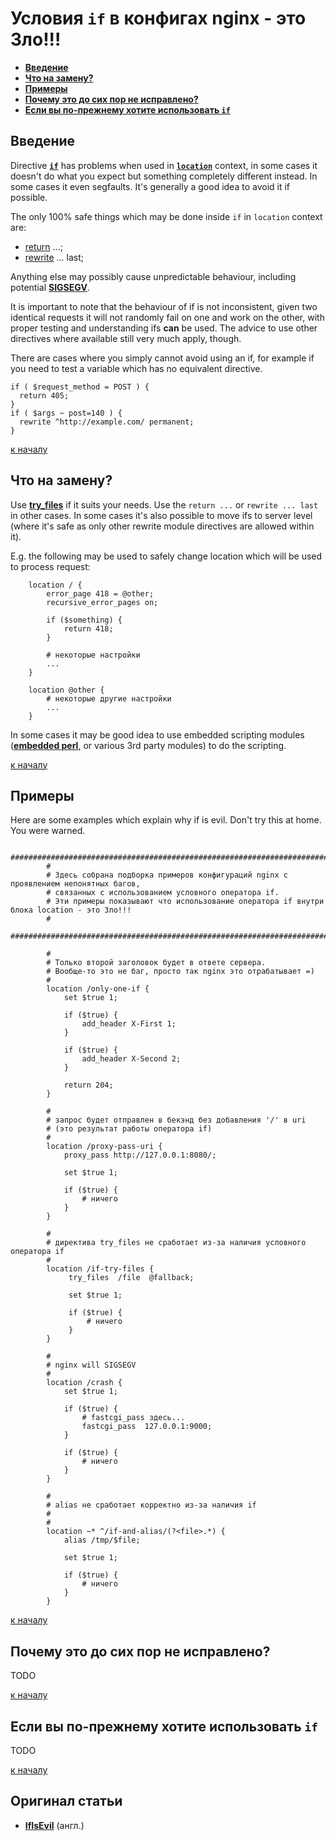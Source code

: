 Условия `if` в конфигах nginx - это Зло!!!
==========================================
* **[Введение](#%D0%92%D0%B2%D0%B5%D0%B4%D0%B5%D0%BD%D0%B8%D0%B5)**
* **[Что на замену?](#%D0%A7%D1%82%D0%BE-%D0%BD%D0%B0-%D0%B7%D0%B0%D0%BC%D0%B5%D0%BD%D1%83)**
* **[Примеры](#%D0%9F%D1%80%D0%B8%D0%BC%D0%B5%D1%80%D1%8B)**
* **[Почему это до сих пор не исправлено?](#%D0%9F%D0%BE%D1%87%D0%B5%D0%BC%D1%83-%D1%8D%D1%82%D0%BE-%D0%B4%D0%BE-%D1%81%D0%B8%D1%85-%D0%BF%D0%BE%D1%80-%D0%BD%D0%B5-%D0%B8%D1%81%D0%BF%D1%80%D0%B0%D0%B2%D0%BB%D0%B5%D0%BD%D0%BE)**
* **[Если вы по-прежнему хотите использовать `if`](#%D0%95%D1%81%D0%BB%D0%B8-%D0%B2%D1%8B-%D0%BF%D0%BE-%D0%BF%D1%80%D0%B5%D0%B6%D0%BD%D0%B5%D0%BC%D1%83-%D1%85%D0%BE%D1%82%D0%B8%D1%82%D0%B5-%D0%B8%D1%81%D0%BF%D0%BE%D0%BB%D1%8C%D0%B7%D0%BE%D0%B2%D0%B0%D1%82%D1%8C-if)**


## Введение
Directive **[`if`](http://nginx.org/ru/docs/http/ngx_http_rewrite_module.html#if)** has problems when used in **[`location`](http://nginx.org/ru/docs/http/ngx_http_core_module.html#location)** context, in some cases it doesn't do what you expect but something completely different instead. In some cases it even segfaults. It's generally a good idea to avoid it if possible.

The only 100% safe things which may be done inside `if` in `location` context are:
* [return](http://nginx.org/ru/docs/http/ngx_http_rewrite_module.html#return) ...;
* [rewrite](http://nginx.org/ru/docs/http/ngx_http_rewrite_module.html#rewrite) ... last; 

Anything else may possibly cause unpredictable behaviour, including potential **[SIGSEGV](http://ru.wikipedia.org/wiki/SIGSEGV)**.

It is important to note that the behaviour of if is not inconsistent, given two identical requests it will not randomly fail on one and work on the other, with proper testing and understanding ifs **can** be used. The advice to use other directives where available still very much apply, though.

There are cases where you simply cannot avoid using an if, for example if you need to test a variable which has no equivalent directive.

```nginx
if ( $request_method = POST ) {
  return 405;
}
if ( $args ~ post=140 ) {
  rewrite ^http://example.com/ permanent;
}
```
[к началу](#%D0%A3%D1%81%D0%BB%D0%BE%D0%B2%D0%B8%D1%8F-if-%D0%B2-%D0%BA%D0%BE%D0%BD%D1%84%D0%B8%D0%B3%D0%B0%D1%85-nginx---%D1%8D%D1%82%D0%BE-%D0%97%D0%BB%D0%BE)


## Что на замену?
Use **[try_files](http://nginx.org/ru/docs/http/ngx_http_core_module.html#try_files)** if it suits your needs. Use the `return ...` or `rewrite ... last` in other cases. In some cases it's also possible to move ifs to server level (where it's safe as only other rewrite module directives are allowed within it).

E.g. the following may be used to safely change location which will be used to process request:
```nginx
    location / {
        error_page 418 = @other;
        recursive_error_pages on;
 
        if ($something) {
            return 418;
        }
 
        # некоторые настройки
        ...
    }
 
    location @other {
        # некоторые другие настройки
        ...
    }
```

In some cases it may be good idea to use embedded scripting modules (**[embedded perl](http://nginx.org/ru/docs/http/ngx_http_perl_module.html)**, or various 3rd party modules) to do the scripting.

[к началу](#%D0%A3%D1%81%D0%BB%D0%BE%D0%B2%D0%B8%D1%8F-if-%D0%B2-%D0%BA%D0%BE%D0%BD%D1%84%D0%B8%D0%B3%D0%B0%D1%85-nginx---%D1%8D%D1%82%D0%BE-%D0%97%D0%BB%D0%BE)


## Примеры
Here are some examples which explain why if is evil. Don't try this at home. You were warned.
```nginx
        #########################################################################################
        #
        # Здесь собрана подборка примеров конфигураций nginx с проявлением непонятных багов,
        # связанных с использованием условного оператора if.
        # Эти примеры показывают что использование оператора if внутри блока location - это Зло!!!
        #
        ##########################################################################################
 
        #
        # Только второй заголовок будет в ответе сервера.
        # Вообще-то это не баг, просто так nginx это отрабатывает =)
        #
        location /only-one-if {
            set $true 1;
 
            if ($true) {
                add_header X-First 1;
            }
 
            if ($true) {
                add_header X-Second 2;
            }
 
            return 204;
        }
 
        #
        # запрос будет отправлен в бекэнд без добавления '/' в uri
        # (это результат работы оператора if)
        #
        location /proxy-pass-uri {
            proxy_pass http://127.0.0.1:8080/;
 
            set $true 1;
 
            if ($true) {
                # ничего
            }
        }
 
        #
        # директива try_files не сработает из-за наличия условного оператора if
        #
        location /if-try-files {
             try_files  /file  @fallback;
 
             set $true 1;
 
             if ($true) {
                 # ничего
             }
        }
 
        #
        # nginx will SIGSEGV
        #
        location /crash {
            set $true 1;
 
            if ($true) {
                # fastcgi_pass здесь...
                fastcgi_pass  127.0.0.1:9000;
            }
 
            if ($true) {
                # ничего
            }
        }
 
        #
        # alias не сработает корректно из-за наличия if
        #
        #
        location ~* ^/if-and-alias/(?<file>.*) {
            alias /tmp/$file;
 
            set $true 1;
 
            if ($true) {
                # ничего
            }
        }
```
[к началу](#%D0%A3%D1%81%D0%BB%D0%BE%D0%B2%D0%B8%D1%8F-if-%D0%B2-%D0%BA%D0%BE%D0%BD%D1%84%D0%B8%D0%B3%D0%B0%D1%85-nginx---%D1%8D%D1%82%D0%BE-%D0%97%D0%BB%D0%BE)


## Почему это до сих пор не исправлено?
TODO

[к началу](#%D0%A3%D1%81%D0%BB%D0%BE%D0%B2%D0%B8%D1%8F-if-%D0%B2-%D0%BA%D0%BE%D0%BD%D1%84%D0%B8%D0%B3%D0%B0%D1%85-nginx---%D1%8D%D1%82%D0%BE-%D0%97%D0%BB%D0%BE)


## Если вы по-прежнему хотите использовать `if`
TODO

[к началу](#%D0%A3%D1%81%D0%BB%D0%BE%D0%B2%D0%B8%D1%8F-if-%D0%B2-%D0%BA%D0%BE%D0%BD%D1%84%D0%B8%D0%B3%D0%B0%D1%85-nginx---%D1%8D%D1%82%D0%BE-%D0%97%D0%BB%D0%BE)


## Оригинал статьи
* **[IfIsEvil](http://wiki.nginx.org/IfIsEvil)** (англ.)
